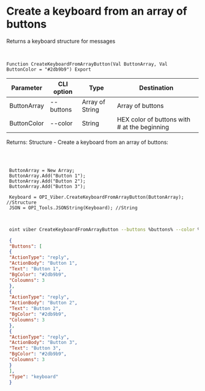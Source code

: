 ﻿---
sidebar_position: 7
---

# Create a keyboard from an array of buttons
 Returns a keyboard structure for messages


<br/>


`Function CreateKeyboardFromArrayButton(Val ButtonArray, Val ButtonColor = "#2db9b9") Export`

 | Parameter | CLI option | Type | Destination |
 |-|-|-|-|
 | ButtonArray | --buttons | Array of String | Array of buttons |
 | ButtonColor | --color | String | HEX color of buttons with # at the beginning |

 
 Returns: Structure - Create a keyboard from an array of buttons:


<br/>




```bsl title="Code example"
 
 ButtonArray = New Array;
 ButtonArray.Add("Button 1");
 ButtonArray.Add("Button 2");
 ButtonArray.Add("Button 3");
 
 Keyboard = OPI_Viber.CreateKeyboardFromArrayButton(ButtonArray); //Structure
 JSON = OPI_Tools.JSONString(Keyboard); //String
 
```
	


```sh title="CLI command example"
 
 oint viber CreateKeyboardFromArrayButton --buttons %buttons% --color %color%

```

```json title="Result"
 {
 "Buttons": [
 {
 "ActionType": "reply",
 "ActionBody": "Button 1",
 "Text": "Button 1",
 "BgColor": "#2db9b9",
 "Coloumns": 3
 },
 {
 "ActionType": "reply",
 "ActionBody": "Button 2",
 "Text": "Button 2",
 "BgColor": "#2db9b9",
 "Coloumns": 3
 },
 {
 "ActionType": "reply",
 "ActionBody": "Button 3",
 "Text": "Button 3",
 "BgColor": "#2db9b9",
 "Coloumns": 3
 }
 ],
 "Type": "keyboard"
 }
```
